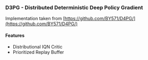 ### D3PG - Distributed Deterministic Deep Policy Gradient

Implementation taken from [https://github.com/BY571/D4PG/](https://github.com/BY571/D4PG/)

#### Features
- Distributional IQN Critic
- Prioritized Replay Buffer
